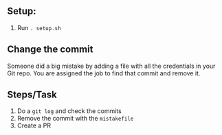 ## Setup:

1. Run `. setup.sh`

## Change the commit

Someone did a big mistake by adding a file with all the credentials in your Git repo. You are assigned the job to find that commit and remove it.

## Steps/Task

1. Do a `git log` and check the commits
2. Remove the commit with the `mistakefile`
3. Create a PR